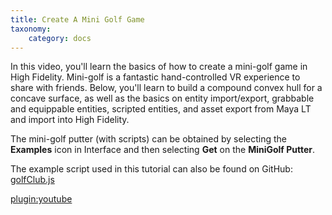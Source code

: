 ```yaml
---
title: Create A Mini Golf Game
taxonomy:
    category: docs
---
```


In this video, you'll learn the basics of how to create a mini-golf game in High Fidelity. Mini-golf is a fantastic hand-controlled VR experience to share with friends. Below, you'll learn to build a compound convex hull for a concave surface, as well as the basics on entity import/export, grabbable and equippable entities, scripted entities, and asset export from Maya LT and import into High Fidelity.

The mini-golf putter (with scripts) can be obtained by selecting the **Examples** icon in Interface and then selecting **Get** on the **MiniGolf Putter**.

The example script used in this tutorial can also be found on GitHub: [golfClub.js](https://github.com/highfidelity/hifi/blob/master/scripts/tutorials/entity_scripts/golfClub.js)

[plugin:youtube](https://www.youtube.com/watch?v=2sXqRTHKzBs)